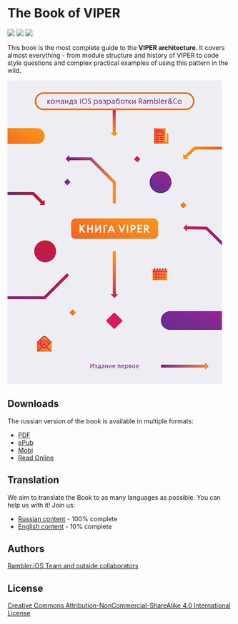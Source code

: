 # The Book of VIPER

![](https://img.shields.io/badge/license-CC--BY--NC--SA%204.0%20Int-blue.svg) ![](https://img.shields.io/badge/russian-100%25-brightgreen.svg) ![](https://img.shields.io/badge/english-10%25-red.svg)

This book is the most complete guide to the **VIPER architecture**. It covers almost everything - from module structure and history of VIPER to code style questions and complex practical examples of using this pattern in the wild.

![Cover](/Resources/cover.jpg)

## Downloads

The russian version of the book is available in multiple formats:

- [PDF](https://www.gitbook.com/download/pdf/book/etolstoy/the-book-of-viper)
- [ePub](https://www.gitbook.com/download/epub/book/etolstoy/the-book-of-viper)
- [Mobi](https://www.gitbook.com/download/mobi/book/etolstoy/the-book-of-viper)
- [Read Online](https://www.gitbook.com/read/book/etolstoy/the-book-of-viper)

## Translation

We aim to translate the Book to as many languages as possible. You can help us with it! Join us:

- [Russian content](russian/contents.md) - 100% complete
- [English content](english/contents.md) - 10% complete

## Authors

[Rambler.iOS Team and outside collaborators](https://github.com/rambler-digital-solutions/The-Book-of-VIPER/graphs/contributors)

## License

[Creative Commons Attribution-NonCommercial-ShareAlike 4.0 International License](https://github.com/rambler-digital-solutions/The-Book-of-VIPER/blob/master/LICENSE)
